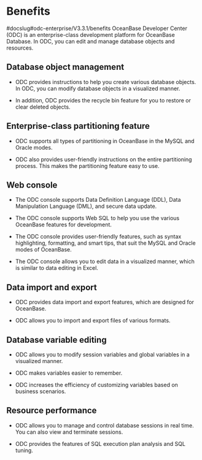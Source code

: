 Benefits 
=============================
#docslug#odc-enterprise/V3.3.1/benefits
OceanBase Developer Center (ODC) is an enterprise-class development platform for OceanBase Database. In ODC, you can edit and manage database objects and resources. 

Database object management 
-----------------------------------

* ODC provides instructions to help you create various database objects. In ODC, you can modify database objects in a visualized manner.

  

* In addition, ODC provides the recycle bin feature for you to restore or clear deleted objects.

  




Enterprise-class partitioning feature 
----------------------------------------------

* ODC supports all types of partitioning in OceanBase in the MySQL and Oracle modes.

  

* ODC also provides user-friendly instructions on the entire partitioning process. This makes the partitioning feature easy to use.

  




Web console 
--------------------

* The ODC console supports Data Definition Language (DDL), Data Manipulation Language (DML), and secure data update.

  

* The ODC console supports Web SQL to help you use the various OceanBase features for development.

  

* The ODC console provides user-friendly features, such as syntax highlighting, formatting, and smart tips, that suit the MySQL and Oracle modes of OceanBase.

  

* The ODC console allows you to edit data in a visualized manner, which is similar to data editing in Excel.

  




Data import and export 
-------------------------------

* ODC provides data import and export features, which are designed for OceanBase.

  

* ODC allows you to import and export files of various formats.

  




Database variable editing 
----------------------------------

* ODC allows you to modify session variables and global variables in a visualized manner.

  

* ODC makes variables easier to remember.

  

* ODC increases the efficiency of customizing variables based on business scenarios.

  




Resource performance 
-----------------------------

* ODC allows you to manage and control database sessions in real time. You can also view and terminate sessions.

  

* ODC provides the features of SQL execution plan analysis and SQL tuning.

  




